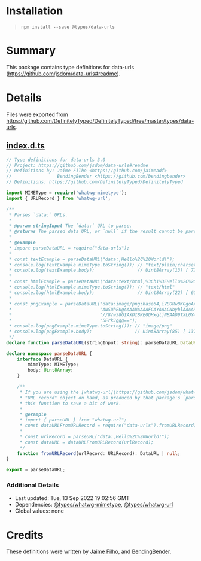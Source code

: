 # Installation
> `npm install --save @types/data-urls`

# Summary
This package contains type definitions for data-urls (https://github.com/jsdom/data-urls#readme).

# Details
Files were exported from https://github.com/DefinitelyTyped/DefinitelyTyped/tree/master/types/data-urls.
## [index.d.ts](https://github.com/DefinitelyTyped/DefinitelyTyped/tree/master/types/data-urls/index.d.ts)
````ts
// Type definitions for data-urls 3.0
// Project: https://github.com/jsdom/data-urls#readme
// Definitions by: Jaime Filho <https://github.com/jaimeadf>
//                 BendingBender <https://github.com/bendingbender>
// Definitions: https://github.com/DefinitelyTyped/DefinitelyTyped

import MIMEType = require('whatwg-mimetype');
import { URLRecord } from 'whatwg-url';

/**
 * Parses `data:` URLs.
 *
 * @param stringInput The `data:` URL to parse.
 * @returns The parsed data URL, or `null` if the result cannot be parsed as a `data:` URL.
 *
 * @example
 * import parseDataURL = require("data-urls");
 *
 * const textExample = parseDataURL("data:,Hello%2C%20World!");
 * console.log(textExample.mimeType.toString()); // "text/plain;charset=US-ASCII"
 * console.log(textExample.body);                // Uint8Array(13) [ 72, 101, 108, 108, 111, 44, … ]
 *
 * const htmlExample = parseDataURL("data:text/html,%3Ch1%3EHello%2C%20World!%3C%2Fh1%3E");
 * console.log(htmlExample.mimeType.toString()); // "text/html"
 * console.log(htmlExample.body);                // Uint8Array(22) [ 60, 104, 49, 62, 72, 101, … ]
 *
 * const pngExample = parseDataURL("data:image/png;base64,iVBORw0KGgoAAA" +
 *                                 "ANSUhEUgAAAAUAAAAFCAYAAACNbyblAAAAHElEQVQI12P4" +
 *                                 "//8/w38GIAXDIBKE0DHxgljNBAAO9TXL0Y4OHwAAAABJRU" +
 *                                 "5ErkJggg==");
 * console.log(pngExample.mimeType.toString()); // "image/png"
 * console.log(pngExample.body);                // Uint8Array(85) [ 137, 80, 78, 71, 13, 10, … ]
 */
declare function parseDataURL(stringInput: string): parseDataURL.DataURL | null;

declare namespace parseDataURL {
    interface DataURL {
        mimeType: MIMEType;
        body: Uint8Array;
    }

    /**
     * If you are using the [whatwg-url](https://github.com/jsdom/whatwg-url) package, you may already have a
     * "URL record" object on hand, as produced by that package's `parseURL` export. In that case, you can use
     * this function to save a bit of work.
     *
     * @example
     * import { parseURL } from "whatwg-url";
     * const dataURLFromURLRecord = require("data-urls").fromURLRecord;
     *
     * const urlRecord = parseURL("data:,Hello%2C%20World!");
     * const dataURL = dataURLFromURLRecord(urlRecord);
     */
    function fromURLRecord(urlRecord: URLRecord): DataURL | null;
}

export = parseDataURL;

````

### Additional Details
 * Last updated: Tue, 13 Sep 2022 19:02:56 GMT
 * Dependencies: [@types/whatwg-mimetype](https://npmjs.com/package/@types/whatwg-mimetype), [@types/whatwg-url](https://npmjs.com/package/@types/whatwg-url)
 * Global values: none

# Credits
These definitions were written by [Jaime Filho](https://github.com/jaimeadf), and [BendingBender](https://github.com/bendingbender).
